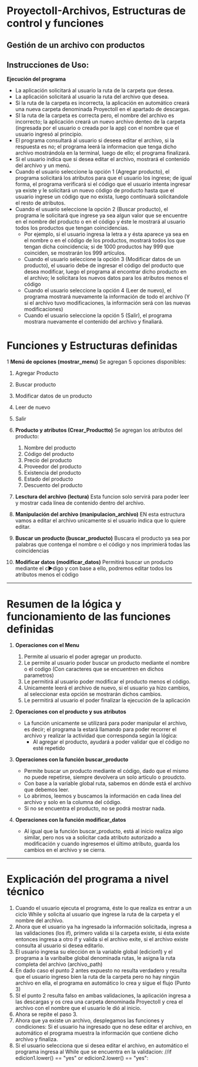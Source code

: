 # ProyectoII-Archivos, Estructuras de control y funciones

## Gestión de un archivo con productos

## Instrucciones de Uso:

**Ejecución del programa**
   - La aplicación solicitará al usuario la ruta de la carpeta que desea.
   - La aplicación solicitará al usuario la ruta del archivo que desea.
   - Si la ruta de la carpeta es incorrecta, la aplicación en automático creará una nueva carpeta denominada ProyectoII en el apartado de descargas.
   - SI la ruta de la carpeta es correcta pero, el nombre del archivo es incorrecto; la aplicación creará un nuevo archivo denteo de la carpeta (ingresada por el usuario o creada por la app) con el nombre que el usuario ingresó al principio.
   - El programa consultará al usuario si deseea editar el archivo, si la respuesta es no; el programa leerá la informacion que tenga dicho archivo mostrándola en la terminal, luego de ello; el programa finalizará.
   - Si el usuario indica que si desea editar el archivo, mostrará el contenido del archivo y un menú.
   - Cuando el usuario seleccione la opción 1 (Agregar producto), el programa solicitará los atributos para que el usuario los ingrese; de igual forma, el programa verificará si el código que el usuario intenta ingresar ya existe y le solicitará un nuevo código de producto hasta que el usuario ingrese un código que no exista, luego continuará solicitandole el resto de atributos.
   - Cuando el usuario seleccione la opción 2 (Buscar producto), el programa le solicitará que ingrese ya sea algun valor que se encuentre en el nombre del producto o en el código y éste le mostrará al usuario todos los productos que tengan coincidencias.
        - Por ejemplo, si el usuario ingresa la letra a y ésta aparece ya sea en el nombre o en el código de los productos, mostrará todos los que tengan dicha coincidencia; si de 1000 productos hay 999 que coinciden, se mostrarán los 999 artículos.
     - Cuando el usuario seleccione la opción 3 (Modificar datos de un producto), el usuario debe de ingresar el código del producto que desea modificar, luego el programa al encontrar dicho producto en el archivo; le solicitara los nuevos datos para los atributos menos el código
     - Cuando el usuario seleccione la opción 4 (Leer de nuevo), el programa mostrará nuevamente la información de todo el archivo (Y si el archivo tuvo modificaciones, la información será con las nuevas modificaciones)
     - Cuando el usuario seleccione la opción 5 (Salir), el programa mostrara nuevamente el contenido del archivo y finaliará.

# Funciones y Estructuras definidas

1  **Menú de opciones (mostrar_menu)**
   Se agregan 5 opciones disponibles:
   1. Agregar Producto
   2. Buscar producto
   3. Modificar datos de un producto
   4. Leer de nuevo
   5. Salir
      
2. **Producto y atributos (Crear_Productto)**
   Se agregan los atributos del producto:
   1. Nombre del producto
   2. Código del producto
   3. Precio del producto
   4. Proveedor del producto
   5. Existencia del producto
   6. Estado del producto
   7. Descuento del producto
  
  3. **Lesctura del archivo (lectura)**
     Esta funcion solo servirá para poder leer y mostrar cada línea de contenido dentro del archivo.

  4. **Manipulación del archivo (manipulacion_archivo)**
     EN esta estructura vamos a editar el archivo unicamente si el usuario indica que lo quiere editar.
  
  5. **Buscar un producto (buscar_producto)**
     Buscara el producto ya sea por palabras que contenga el nombre o el código y nos imprimierá todas las coincidencias

  6. **Modificar datos (modificar_datos)**
     Permitirá buscar un producto mediante el c►digo y con base a ello, podremos editar todos los atributos menos el código

-------------------------------------------------------------------------------------------------------------------------------
# Resumen  de la lógica y funcionamiento de las funciones definidas

1. **Operaciones con el Menu**
   1. Permite al usuario el poder agregar un producto.
   2. Le permite al usuario poder buscar un producto mediante el nombre o el codigo (Con caracteres que se encuentren en dichos parametros)
   3. Le permitirá al usuario  poder modificar el producto menos el código.
   4. Unicamente leerá el archivo de nuevo, si el usuario ya hizo cambios, al seleccionar esta opción se mostrarán dichos cambios.
   5. Le permitirá al usuario el poder finalizar la ejecución de la aplicación

2. **Operaciones con el producto y sus atributos**
   - La función unicamente se utilizará para poder manipular el archivo, es decir; el programa la estará llamando para poder recorrer el archivo y realizar la actividad que corresponda según la lógica:
        - Al agregar el producto, ayudará a poder validar que el código no esté repetido

3. **Operaciones con la función buscar_producto**
   - Permite buscar un producto mediante el código, dado que el mismo no puede repetirse, siempre devolvera un solo artículo o proudcto.
   - Con base a la variable global ruta, sabemos en dónde está el archivo que debemos leer.
   - Lo abrimos, leemos y buscamos la información en cada línea del archivo y solo en la columna del código.
   - Si no se encuentra el producto, no se podrá mostrar nada.

4. **Operaciones con la función modificar_datos**
   - Al igual que la función buscar_producto, está al inicio realiza algo similar, pero nos va a solicitar cada atributo autorizado a modificación y cuando ingresemos el último atributo, guarda los cambios en el archivo y se cierra.
------------------------------------------------------------------------------------------------------------------------------------
# Explicación del programa a nivel técnico

1. Cuando el usuario ejecuta el programa, éste lo que realiza es entrar a un ciclo While y solicita al usuario que ingrese la ruta de la carpeta y el nombre del archivo.
2. Ahora que el usuario ya ha ingresado la información solicitada, ingresa a las validaciones (los if), primero valida si la carpeta existe, si ésta existe entonces ingresa a otro if y valida si el archivo exite, si el archivo existe consulta al usuario si desea editarlo.
3. El usuario ingresa su elección en la variable global (edicion1) y el programa a la varibalbe global denominada rutas, le asigna la ruta completa del archivo (archivo_path)
4. En dado caso el punto 2 antes expuesto no resulta verdadero y resulta que el usuario ingreso bien la ruta de la carpeta pero no hay ningún archivo en ella, el programa en automático lo crea y sigue el flujo (Punto 3)
5. SI el punto 2 resulta falso en ambas validaciones, la aplicación ingresa a las descargas y os crea una carpeta denominada ProyectoII y crea el archivo con el nombre que el usuario le dió al inicio.
6. Ahora se repite el paso 3.
7. Ahora que ya existe un archivo, desplegamos las funciones y condiciones: Si el usuario ha ingresado que no dese editar el archivo, en automático el programa muestra la información que contiene dicho archivo y finaliza.
8. Si el usuario selecciona que si desea editar el archivo, en automático el programa ingresa al While que se encuentra en la validacion: //if edicion1.lower() == "yes" or edicion2.lower() == "yes":
